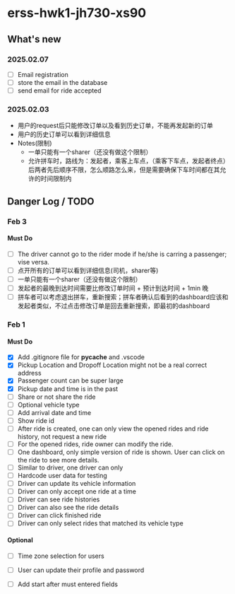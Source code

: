 # erss-hwk1-jh730-xs90

## What's new

### 2025.02.07

- [ ] Email registration
- [ ] store the email in the database
- [ ] send email for ride accepted

### 2025.02.03

- 用户的request后只能修改订单以及看到历史订单，不能再发起新的订单
- 用户的历史订单可以看到详细信息
- Notes(限制)
    - 一单只能有一个sharer（还没有做这个限制）
    - 允许拼车时，路线为：发起者，乘客上车点，（乘客下车点，发起者终点）后两者先后顺序不限，怎么顺路怎么来，但是需要确保下车时间都在其允许的时间限制内

## Danger Log / TODO

### Feb 3

#### Must Do

- [ ] The driver cannot go to the rider mode if he/she is carring a passenger; vise versa.
- [ ] 点开所有的订单可以看到详细信息(司机，sharer等)
- [ ] 一单只能有一个sharer（还没有做这个限制）
- [ ] 发起者的最晚到达时间需要比修改订单时间 + 预计到达时间 + 1min 晚
- [ ] 拼车者可以考虑退出拼车，重新搜索；拼车者确认后看到的dashboard应该和发起者类似，不过点击修改订单是回去重新搜索，即最初的dashboard

### Feb 1

#### Must Do

- [X] Add .gitignore file for __pycache__ and .vscode
- [X] Pickup Location and Dropoff Location might not be a real correct address
- [X] Passenger count can be super large
- [X] Pickup date and time is in the past
- [ ] Share or not share the ride
- [ ] Optional vehicle type
- [ ] Add arrival date and time
- [ ] Show ride id
- [ ] After ride is created, one can only view the opened rides and ride history, not request a new ride
- [ ] For the opened rides, ride owner can modify the ride.
- [ ] One dashboard, only simple version of ride is shown. User can click on the ride to see more details.
- [ ] Similar to driver, one driver can only
- [ ] Hardcode user data for testing
- [ ] Driver can update its vehicle information
- [ ] Driver can only accept one ride at a time
- [ ] Driver can see ride histories
- [ ] Driver can also see the ride details
- [ ] Driver can click finished ride
- [ ] Driver can only select rides that matched its vehicle type

#### Optional

- [ ] Time zone selection for users
- [ ] User can update their profile and password
- [ ] Add start after must entered fields


